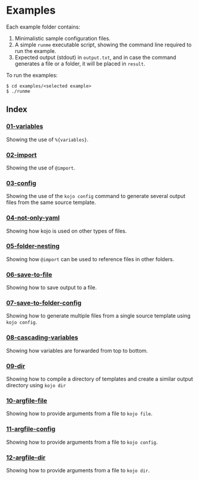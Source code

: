 Examples
==================================================

Each example folder contains:

1. Minimalistic sample configuration files.
2. A simple `runme` executable script, showing the command line required to
   run the example.
3. Expected output (stdout) in `output.txt`, and in case the command generates
   a file or a folder, it will be placed in `result`.

To run the examples:

```shell
$ cd examples/<selected example>
$ ./runme
```

Index
--------------------------------------------------

### [01-variables](01-variables)

Showing the use of `%{variables}`.

### [02-import](02-import)

Showing the use of `@import`.

### [03-config](03-config)

Showing the use of the `kojo config` command to generate several output 
files from the same source template.

### [04-not-only-yaml](04-not-only-yaml)

Showing how kojo is used on other types of files.

### [05-folder-nesting](05-folder-nesting)

Showing how `@import` can be used to reference files in other folders.

### [06-save-to-file](06-save-to-file)

Showing how to save output to a file.

### [07-save-to-folder-config](07-save-to-folder-config)

Showing how to generate multiple files from a single source template using 
`kojo config`.

### [08-cascading-variables](08-cascading-variables)

Showing how variables are forwarded from top to bottom.

### [09-dir](09-dir)

Showing how to compile a directory of templates and create a similar output 
directory using `kojo dir`

### [10-argfile-file](10-argfile-file)

Showing how to provide arguments from a file to `kojo file`.

### [11-argfile-config](11-argfile-config)

Showing how to provide arguments from a file to `kojo config`.

### [12-argfile-dir](11-argfile-dir)

Showing how to provide arguments from a file to `kojo dir`.
